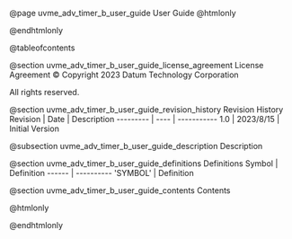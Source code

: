 @page uvme_adv_timer_b_user_guide User Guide
@htmlonly
<div class="autonumbering">
@endhtmlonly


@tableofcontents


@section uvme_adv_timer_b_user_guide_license_agreement License Agreement
© Copyright 2023 Datum Technology Corporation

All rights reserved.


@section uvme_adv_timer_b_user_guide_revision_history Revision History
Revision  | Date | Description
--------- | ---- | -----------
1.0 | 2023/8/15 | Initial Version

@subsection uvme_adv_timer_b_user_guide_description Description


@section uvme_adv_timer_b_user_guide_definitions Definitions
Symbol | Definition
------ | ----------
 'SYMBOL' | Definition


@section uvme_adv_timer_b_user_guide_contents Contents


@htmlonly
</div>
@endhtmlonly